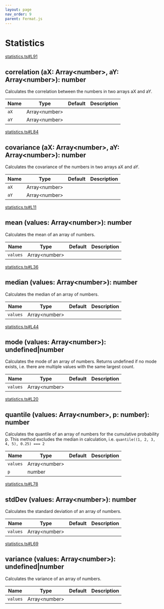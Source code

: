 ```yaml
---
layout: page
nav_order: 9
parent: Fermat.js
---
```


# Statistics

<div class="docs-item" markdown="1">

<div><a class="source" target="_blank" href="https://github.com/mathigon/fermat.js/tree/master/src/statistics.ts#L91">statistics.ts#L91</a></div>

## correlation <span class="signature">(aX: Array&lt;number&gt;, aY: Array&lt;number&gt;): number</span>

Calculates the correlation between the numbers in two arrays aX and aY.

| Name | Type | Default | Description |
| --- | --- | --- | --- |
| `aX` | Array&lt;number&gt; |  |  |
| `aY` | Array&lt;number&gt; |  |  |


</div>

<div class="docs-item" markdown="1">

<div><a class="source" target="_blank" href="https://github.com/mathigon/fermat.js/tree/master/src/statistics.ts#L84">statistics.ts#L84</a></div>

## covariance <span class="signature">(aX: Array&lt;number&gt;, aY: Array&lt;number&gt;): number</span>

Calculates the covariance of the numbers in two arrays aX and aY.

| Name | Type | Default | Description |
| --- | --- | --- | --- |
| `aX` | Array&lt;number&gt; |  |  |
| `aY` | Array&lt;number&gt; |  |  |


</div>

<div class="docs-item" markdown="1">

<div><a class="source" target="_blank" href="https://github.com/mathigon/fermat.js/tree/master/src/statistics.ts#L11">statistics.ts#L11</a></div>

## mean <span class="signature">(values: Array&lt;number&gt;): number</span>

Calculates the mean of an array of numbers.

| Name | Type | Default | Description |
| --- | --- | --- | --- |
| `values` | Array&lt;number&gt; |  |  |


</div>

<div class="docs-item" markdown="1">

<div><a class="source" target="_blank" href="https://github.com/mathigon/fermat.js/tree/master/src/statistics.ts#L36">statistics.ts#L36</a></div>

## median <span class="signature">(values: Array&lt;number&gt;): number</span>

Calculates the median of an array of numbers.

| Name | Type | Default | Description |
| --- | --- | --- | --- |
| `values` | Array&lt;number&gt; |  |  |


</div>

<div class="docs-item" markdown="1">

<div><a class="source" target="_blank" href="https://github.com/mathigon/fermat.js/tree/master/src/statistics.ts#L44">statistics.ts#L44</a></div>

## mode <span class="signature">(values: Array&lt;number&gt;): undefined|number</span>

Calculates the mode of an array of numbers. Returns undefined if no mode
exists, i.e. there are multiple values with the same largest count.

| Name | Type | Default | Description |
| --- | --- | --- | --- |
| `values` | Array&lt;number&gt; |  |  |


</div>

<div class="docs-item" markdown="1">

<div><a class="source" target="_blank" href="https://github.com/mathigon/fermat.js/tree/master/src/statistics.ts#L20">statistics.ts#L20</a></div>

## quantile <span class="signature">(values: Array&lt;number&gt;, p: number): number</span>

Calculates the quantile of an array of numbers for the cumulative
probability p. This method excludes the median in calculation, i.e.
`quantile((1, 2, 3, 4, 5), 0.25) === 2`

| Name | Type | Default | Description |
| --- | --- | --- | --- |
| `values` | Array&lt;number&gt; |  |  |
| `p` | number |  |  |


</div>

<div class="docs-item" markdown="1">

<div><a class="source" target="_blank" href="https://github.com/mathigon/fermat.js/tree/master/src/statistics.ts#L78">statistics.ts#L78</a></div>

## stdDev <span class="signature">(values: Array&lt;number&gt;): number</span>

Calculates the standard deviation of an array of numbers.

| Name | Type | Default | Description |
| --- | --- | --- | --- |
| `values` | Array&lt;number&gt; |  |  |


</div>

<div class="docs-item" markdown="1">

<div><a class="source" target="_blank" href="https://github.com/mathigon/fermat.js/tree/master/src/statistics.ts#L69">statistics.ts#L69</a></div>

## variance <span class="signature">(values: Array&lt;number&gt;): undefined|number</span>

Calculates the variance of an array of numbers.

| Name | Type | Default | Description |
| --- | --- | --- | --- |
| `values` | Array&lt;number&gt; |  |  |


</div>